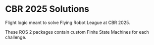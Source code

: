 # CBR 2025 Solutions

Flight logic meant to solve Flying Robot League at CBR 2025.

These ROS 2 packages contain custom Finite State Machines for each challenge.